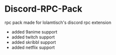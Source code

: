# Discord-RPC-Pack

rpc pack made for lolamtisch's discord rpc extension

+ added 9anime support
+ added twitch support
+ added skribbl support
+ added netflix support


